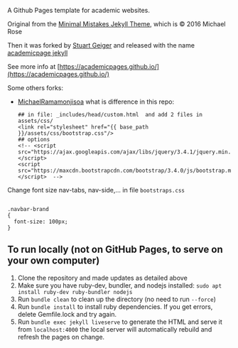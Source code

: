 

A Github Pages template for academic websites. 

Original from the [Minimal Mistakes Jekyll Theme](https://mmistakes.github.io/minimal-mistakes/), which is © 2016 Michael Rose

Then it was forked by [Stuart Geiger](https://github.com/staeiou) and released with the name [academicpage jekyll](https://github.com/academicpages/academicpages.github.io)

See more info at [https://academicpages.github.io/](https://academicpages.github.io/)


Some others forks:
- [MichaelRamamonjisoa](https://github.com/MichaelRamamonjisoa/michaelramamonjisoa.github.io)
    what is difference in this repo:
    ```
    ## in file: _includes/head/custom.html  and add 2 files in assets/css/
    <link rel="stylesheet" href="{{ base_path }}/assets/css/bootstrap.css"/>  
    ## options
    <!-- <script src="https://ajax.googleapis.com/ajax/libs/jquery/3.4.1/jquery.min.js"></script>
    <script src="https://maxcdn.bootstrapcdn.com/bootstrap/3.4.0/js/bootstrap.min.js"></script>  -->
    ```

Change font size nav-tabs, nav-side,... in file `bootstraps.css`
```

.navbar-brand
{
  font-size: 100px;
}

```


## To run locally (not on GitHub Pages, to serve on your own computer)

1. Clone the repository and made updates as detailed above
1. Make sure you have ruby-dev, bundler, and nodejs installed: `sudo apt install ruby-dev ruby-bundler nodejs`
1. Run `bundle clean` to clean up the directory (no need to run `--force`)
1. Run `bundle install` to install ruby dependencies. If you get errors, delete Gemfile.lock and try again.
1. Run `bundle exec jekyll liveserve` to generate the HTML and serve it from `localhost:4000` the local server will automatically rebuild and refresh the pages on change.
